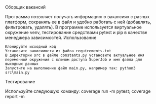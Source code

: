Сборщик вакансий

Программа позволяет получать информацию о вакансиях с разных платформ, сохранять ее в файл и удобно работать с ней (добавлять, фильтровать, удалять). В программе используется виртуальное окружение venv, тестирование средствами pytest и pip в качестве менеджера зависимостей.
Использование

    Клонируйте исходный код
    Установите зависимости из файла requirements.txt
    В директории src в файле constants.py установите актуальное имя переменной окружения с ключом доступа SuperJob и имя файла для выходных данных
    Запустите на выполнение файл main.py, например так: python3 src\main.py

Тестирование

Используйте следующую команду: coverage run -m pytest; coverage report -m
